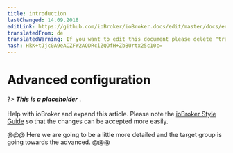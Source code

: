 ```yaml
---
title: introduction
lastChanged: 14.09.2018
editLink: https://github.com/ioBroker/ioBroker.docs/edit/master/docs/en/config/README.md
translatedFrom: de
translatedWarning: If you want to edit this document please delete "translatedFrom" field, elsewise this document will be translated automatically again
hash: HkK+tJjc0A9eACZFW2AQDRciZQOfH+ZbBUrtx25c10c=
---
```

# Advanced configuration
?> ***This is a placeholder*** . <br><br> Help with ioBroker and expand this article. Please note the [ioBroker Style Guide](community/styleguidedoc) so that the changes can be accepted more easily.

@@@ Here we are going to be a little more detailed and the target group is going towards the advanced.
@@@